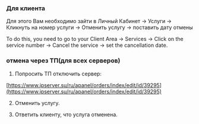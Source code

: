### Для клиента
Для этого Вам необходимо зайти в Личный Кабинет -> Услуги -> Кликнуть на номер услуги -> Отменить услугу -> поставить дату отмены

To do this, you need to go to your Client Area -> Services -> Click on the service number -> Cancel the service -> set the cancellation date.

### отмена через ТП(для всех серверов)
    
1. Попросить ТП отключить сервер:
    
[https://www.ipserver.su/ru/apanel/orders/index/edit/id/39295](https://www.ipserver.su/ru/apanel/orders/index/edit/id/39295)
    
2. Отменить услугу.
    
3. Ответить клиенту, что услуга отменена.